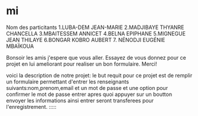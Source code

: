 # mi
  Nom des particitants
  1.LUBA-DEM JEAN-MARIE
  2.MADJIBAYE THYANRE CHANCELLA
  3.MBAITESSEM ANNICET
  4.BELNA EPIPHANE
  5.MIGNEGUE JEAN THILAYE
  6.BONGAR KOBRO AUBERT
  7. NÉNODJI EUGÉNIE MBAÏKOUA 

  Bonsoir les amis j'espere que vous aller. Essayez de vous donnez pour ce projet en lui ameliorant pour realiser un bon formulaire. Merci!
  
  voici la description de notre projet: le but requit pour ce projet est de remplir un formulaire permettant d'entrer les renseignants suivants:nom,prenom,email et un mot de passe et une option pour confirmer le mot de passe entrer apres quoi appuyer sur un boutton envoyer les informations ainsi entrer seront transferees pour l'enregistrement.
:::::
